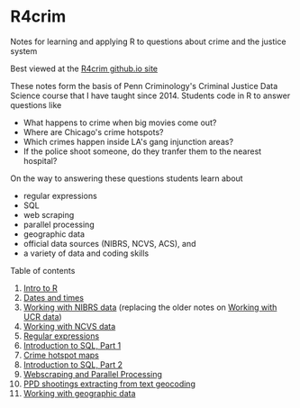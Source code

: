 # R4crim
Notes for learning and applying R to questions about crime and the justice system

Best viewed at the [R4crim github.io site](https://gregridgeway.github.io/R4crim/)

These notes form the basis of Penn Criminology's Criminal Justice Data Science course that I have taught since 2014. Students code in R to answer questions like 

-  What happens to crime when big movies come out?
-  Where are Chicago's crime hotspots?
-  Which crimes happen inside LA's gang injunction areas?
-  If the police shoot someone, do they tranfer them to the nearest hospital?

On the way to answering these questions students learn about 

-  regular expressions
-  SQL
-  web scraping
-  parallel processing
-  geographic data
-  official data sources (NIBRS, NCVS, ACS), and
-  a variety of data and coding skills

Table of contents
1. [Intro to R](https://gregridgeway.github.io/R4crim/01_Intro_to_R_protests.html)
2. [Dates and times](https://gregridgeway.github.io/R4crim/02_Dates_and_times.html)
3. [Working with NIBRS data](https://gregridgeway.github.io/R4crim/03_Working_with_NIBRS_data.html) (replacing the older notes on [Working with UCR data](03-Working-with-UCR-data.html))
4. [Working with NCVS data](https://gregridgeway.github.io/R4crim/04_Working_with_NCVS_data.html)
5. [Regular expressions](https://gregridgeway.github.io/R4crim/05_Regular_expressions.html)
6. [Introduction to SQL, Part 1](https://gregridgeway.github.io/R4crim/06_Introduction_to_SQL1.html)
7. [Crime hotspot maps](https://gregridgeway.github.io/R4crim/07_Crime_Hotspot_Map.html)
8. [Introduction to SQL, Part 2](https://gregridgeway.github.io/R4crim/08_Introduction_to_SQL2.html)
9. [Webscraping and Parallel Processing](https://gregridgeway.github.io/R4crim/09_Webscraping_and_Parallel_Processing.html)
10. [PPD shootings extracting from text geocoding](https://gregridgeway.github.io/R4crim/10_PPD_shootings_extracting_from_text_geocoding.html)
11. [Working with geographic data](https://gregridgeway.github.io/R4crim/11_Working_with_geographic_data.html)

